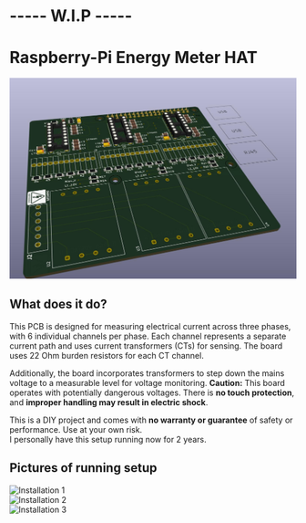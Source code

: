 # ----- W.I.P -----
# Raspberry-Pi Energy Meter HAT
![3D Image](../images/3d.jpg?raw=true)

## What does it do?
This PCB is designed for measuring electrical current across three phases, with 6 individual channels per phase. Each channel represents a separate current path and uses current transformers (CTs) for sensing. The board uses 22 Ohm burden resistors for each CT channel.

Additionally, the board incorporates transformers to step down the mains voltage to a measurable level for voltage monitoring. **Caution:** This board operates with potentially dangerous voltages. There is **no touch protection**, and **improper handling may result in electric shock**.

This is a DIY project and comes with **no warranty or guarantee** of safety or performance. Use at your own risk.  
I personally have this setup running now for 2 years.

## Pictures of running setup
![Installation 1](../images/Installation1.jpg?raw=true)  
![Installation 2](../images/Installation2.jpg?raw=true)  
![Installation 3](../images/Installation3.jpg?raw=true)
